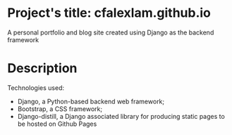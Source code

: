 # Project's title: cfalexlam.github.io
A personal portfolio and blog site created using Django as the backend framework

# Description
Technologies used: 
* Django, a Python-based backend web framework;
* Bootstrap, a CSS framework;
* Django-distill, a Django associated library for producing static pages to be hosted on Github Pages
